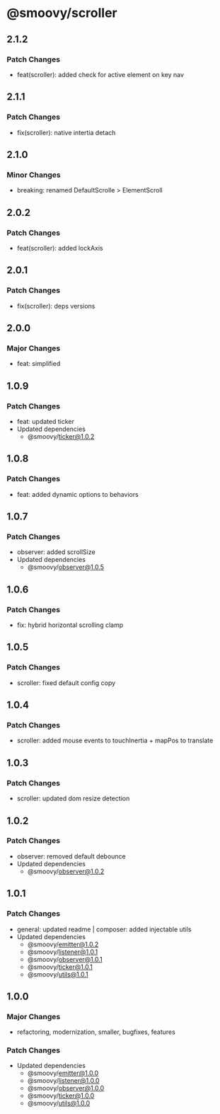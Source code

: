 # @smoovy/scroller

## 2.1.2

### Patch Changes

- feat(scroller): added check for active element on key nav

## 2.1.1

### Patch Changes

- fix(scroller): native intertia detach

## 2.1.0

### Minor Changes

- breaking: renamed DefaultScrolle > ElementScroll

## 2.0.2

### Patch Changes

- feat(scroller): added lockAxis

## 2.0.1

### Patch Changes

- fix(scroller): deps versions

## 2.0.0

### Major Changes

- feat: simplified

## 1.0.9

### Patch Changes

- feat: updated ticker
- Updated dependencies
  - @smoovy/ticker@1.0.2

## 1.0.8

### Patch Changes

- feat: added dynamic options to behaviors

## 1.0.7

### Patch Changes

- observer: added scrollSize
- Updated dependencies
  - @smoovy/observer@1.0.5

## 1.0.6

### Patch Changes

- fix: hybrid horizontal scrolling clamp

## 1.0.5

### Patch Changes

- scroller: fixed default config copy

## 1.0.4

### Patch Changes

- scroller: added mouse events to touchInertia + mapPos to translate

## 1.0.3

### Patch Changes

- scroller: updated dom resize detection

## 1.0.2

### Patch Changes

- observer: removed default debounce
- Updated dependencies
  - @smoovy/observer@1.0.2

## 1.0.1

### Patch Changes

- general: updated readme | composer: added injectable utils
- Updated dependencies
  - @smoovy/emitter@1.0.2
  - @smoovy/listener@1.0.1
  - @smoovy/observer@1.0.1
  - @smoovy/ticker@1.0.1
  - @smoovy/utils@1.0.1

## 1.0.0

### Major Changes

- refactoring, modernization, smaller, bugfixes, features

### Patch Changes

- Updated dependencies
  - @smoovy/emitter@1.0.0
  - @smoovy/listener@1.0.0
  - @smoovy/observer@1.0.0
  - @smoovy/ticker@1.0.0
  - @smoovy/utils@1.0.0
